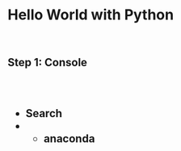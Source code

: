 <h1>Hello World with Python</h1>
<br/>
<h2>Step 1: Console<h2>
<br/>
<ul>
<li>
Search
<li>
<ul>
<li>anaconda</li>
</ul>
</ul>
